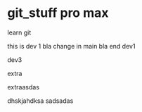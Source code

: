 # git_stuff pro max
learn git


this is dev 1
bla
change in main
bla
end dev1


dev3


extra

extraasdas

dhskjahdksa
sadsadas
